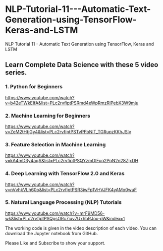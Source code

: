 # NLP-Tutorial-11---Automatic-Text-Generation-using-TensorFlow-Keras-and-LSTM
NLP Tutorial 11 - Automatic Text Generation using TensorFlow, Keras and LSTM



## Learn Complete Data Science with these 5 video series.
### 1. Python for Beginners
https://www.youtube.com/watch?v=b42eTWkEIfA&list=PLc2rvfiptPSRmd4eWpRmzRIPebX3W9mju

### 2. Machine Learning for Beginners
https://www.youtube.com/watch?v=ZeM2tHtjGy4&list=PLc2rvfiptPSTvPFbNlT_TGRupzKKhJSIv

### 3. Feature Selection in Machine Learning
https://www.youtube.com/watch?v=kA4mD3y4aqA&list=PLc2rvfiptPSQYzmDIFuq2PqN2n28ZjxDH

### 4. Deep Learning with TensorFlow 2.0 and Keras
https://www.youtube.com/watch?v=nVvhkVLh60o&list=PLc2rvfiptPSR3iwFp1VHVJFK4yAMo0wuF

### 5. Natural Language Processing (NLP) Tutorials
https://www.youtube.com/watch?v=mrF9MD56-wk&list=PLc2rvfiptPSQgsORc7iuv7UxhbRJox-pW&index=1

The working code is given in the video description of each video. You can download the Jupyter notebook from GitHub.

Please Like and Subscribe to show your support.
